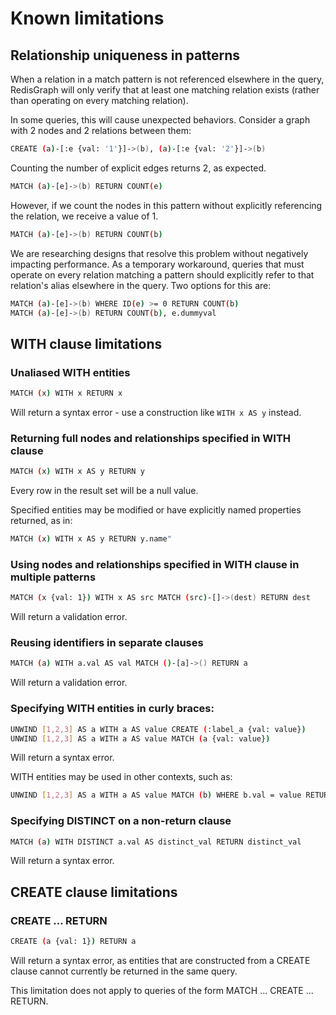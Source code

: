 # Known limitations

## Relationship uniqueness in patterns

When a relation in a match pattern is not referenced elsewhere in the query, RedisGraph will only verify that at least one matching relation exists (rather than operating on every matching relation).

In some queries, this will cause unexpected behaviors. Consider a graph with 2 nodes and 2 relations between them:

```sh
CREATE (a)-[:e {val: '1'}]->(b), (a)-[:e {val: '2'}]->(b)
```

Counting the number of explicit edges returns 2, as expected.

```sh
MATCH (a)-[e]->(b) RETURN COUNT(e)
```

However, if we count the nodes in this pattern without explicitly referencing the relation, we receive a value of 1.

```sh
MATCH (a)-[e]->(b) RETURN COUNT(b)
```

We are researching designs that resolve this problem without negatively impacting performance. As a temporary workaround, queries that must operate on every relation matching a pattern should explicitly refer to that relation's alias elsewhere in the query. Two options for this are:

```sh
MATCH (a)-[e]->(b) WHERE ID(e) >= 0 RETURN COUNT(b)
MATCH (a)-[e]->(b) RETURN COUNT(b), e.dummyval
```

## WITH clause limitations

### Unaliased WITH entities

```sh
MATCH (x) WITH x RETURN x
```

Will return a syntax error - use a construction like `WITH x AS y` instead.

### Returning full nodes and relationships specified in WITH clause

```sh
MATCH (x) WITH x AS y RETURN y
```

Every row in the result set will be a null value.

Specified entities may be modified or have explicitly named properties returned, as in:

```sh
MATCH (x) WITH x AS y RETURN y.name"
```

### Using nodes and relationships specified in WITH clause in multiple patterns

```sh
MATCH (x {val: 1}) WITH x AS src MATCH (src)-[]->(dest) RETURN dest
```

Will return a validation error.

### Reusing identifiers in separate clauses

```sh
MATCH (a) WITH a.val AS val MATCH ()-[a]->() RETURN a
```

Will return a validation error.

### Specifying WITH entities in curly braces:

```sh
UNWIND [1,2,3] AS a WITH a AS value CREATE (:label_a {val: value})
UNWIND [1,2,3] AS a WITH a AS value MATCH (a {val: value})
```

Will return a syntax error.

WITH entities may be used in other contexts, such as:

```sh
UNWIND [1,2,3] AS a WITH a AS value MATCH (b) WHERE b.val = value RETURN b
```

### Specifying DISTINCT on a non-return clause

```sh
MATCH (a) WITH DISTINCT a.val AS distinct_val RETURN distinct_val
```

Will return a syntax error.

## CREATE clause limitations

### CREATE ... RETURN

```sh
CREATE (a {val: 1}) RETURN a
```

Will return a syntax error, as entities that are constructed from a CREATE clause cannot currently be returned in the same query.

This limitation does not apply to queries of the form MATCH ... CREATE ... RETURN.
